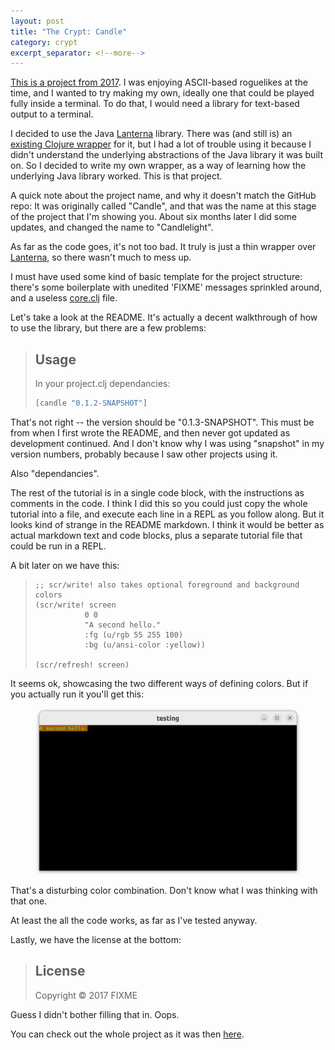 ```yaml
---
layout: post
title: "The Crypt: Candle"
category: crypt
excerpt_separator: <!--more-->
---
```


[This is a project from 2017](https://github.com/lualiloon/candlelight/tree/v0.1.3-blogpost). I was enjoying ASCII-based roguelikes at the time, and I wanted to try making my own, ideally one that could be played fully inside a terminal. To do that, I would need a library for text-based output to a terminal.

I decided to use the Java [Lanterna](https://github.com/mabe02/lanterna) library. There was (and still is) an [existing Clojure wrapper](https://github.com/MultiMUD/clojure-lanterna) for it, but I had a lot of trouble using it because I didn't understand the underlying abstractions of the Java library it was built on. So I decided to write my own wrapper, as a way of learning how the underlying Java library worked. This is that project.

A quick note about the project name, and why it doesn't match the GitHub repo: It was originally called "Candle", and that was the name at this stage of the project that I'm showing you. About six months later I did some updates, and changed the name to "Candlelight".

As far as the code goes, it's not too bad. It truly is just a thin wrapper over [Lanterna](https://github.com/mabe02/lanterna), so there wasn't much to mess up.

I must have used some kind of basic template for the project structure: there's some boilerplate with unedited 'FIXME' messages sprinkled around, and a useless [core.clj](https://github.com/lualiloon/candlelight/blob/v0.1.3-blogpost/src/candle/core.clj) file.

Let's take a look at the README. It's actually a decent walkthrough of how to use the library, but there are a few problems:

>## Usage
>
>In your project.clj dependancies:
>
>```clojure
>[candle "0.1.2-SNAPSHOT"]
>```

That's not right -- the version should be "0.1.3-SNAPSHOT". This must be from when I first wrote the README, and then never got updated as development continued. And I don't know why I was using "snapshot" in my version numbers, probably because I saw other projects using it. 

Also "dependancies".

The rest of the tutorial is in a single code block, with the instructions as comments in the code. I think I did this so you could just copy the whole tutorial into a file, and execute each line in a REPL as you follow along. But it looks kind of strange in the README markdown. I think it would be better as actual markdown text and code blocks, plus a separate tutorial file that could be run in a REPL.

A bit later on we have this:

>```
>;; scr/write! also takes optional foreground and background colors
>(scr/write! screen
>            0 0 
>            "A second hello." 
>            :fg (u/rgb 55 255 100) 
>            :bg (u/ansi-color :yellow))
>
>(scr/refresh! screen)
>```

It seems ok, showcasing the two different ways of defining colors. But if you actually run it you'll get this:

<figure>
  <img src="/assets/images/a-second-hello.png"/>
</figure>

That's a disturbing color combination. Don't know what I was thinking with that one.

At least the all the code works, as far as I've tested anyway.

Lastly, we have the license at the bottom:

>## License
>
>Copyright © 2017 FIXME

Guess I didn't bother filling that in. Oops.

You can check out the whole project as it was then [here](https://github.com/lualiloon/candlelight/tree/v0.1.3-blogpost).
